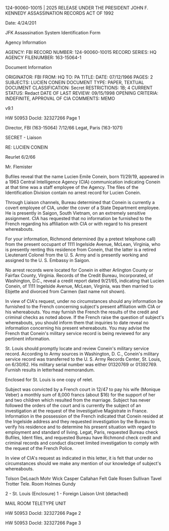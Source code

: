 124-90060-10015 | 2025 RELEASE UNDER THE PRESIDENT JOHN F. KENNEDY ASSASSINATION RECORDS ACT OF 1992

Date: 4/24/201

JFK Assassination System
Identification Form

Agency Information

AGENCY: FBI
RECORD NUMBER: 124-90060-10015
RECORD SERIES: HQ
AGENCY FILENUMBER: 163-15064-1

Document Information

ORIGINATOR: FBI
FROM: HQ
TO: PA
TITLE:
DATE: 07/12/1966
PAGES: 2
SUBJECTS: LUCIEN CONEIN
DOCUMENT TYPE: PAPER, TEXTUAL DOCUMENT
CLASSIFICATION: Secret
RESTRICTIONS: 1B; 4
CURRENT STATUS: Redact
DATE OF LAST REVIEW: 09/15/1998
OPENING CRITERIA: INDEFINITE, APPROVAL OF CIA
COMMENTS: MEMO

v9.1

HW 50953 DocId: 32327266 Page 1

Director, FBI (163-15064) 7/12/66
Legat, Paris (163-1071)

SECRET - Liaison

RE: LUCIEN CONEIN

Reurlet 6/2/66

Mr. Flemister

Bufiles reveal that the name Lucien Emile Conein, born 11/29/19, appeared in a 1963 Central Intelligence Agency (CIA) communication indicating Conein at that time was a staff employee of the Agency. The files of the Identification Division contain no arrest record for Lucien Conein.

Through Liaison channels, Bureau determined that Conein is currently a covert employee of CIA, under the cover of a State Department employee. He is presently in Saigon, South Vietnam, on an extremely sensitive assignment. CIA has requested that no information be furnished to the French regarding his affiliation with CIA or with regard to his present whereabouts.

For your information, Richmond determined (by a pretext telephone call) from the present occupant of 1111 Ingelside Avenue, McLean, Virginia, who is presently renting this residence from Conein, that the latter is a retired Lieutenant Colonel from the U. S. Army and is presently working and assigned to the U. S. Embassy in Saigon.

No arrest records were located for Conein in either Arlington County or Fairfax County, Virginia. Records of the Credit Bureau, Incorporated, of Washington, D.C., reveal a credit report dated 9/21/65, indicating that Lucien Conein, of 1111 Ingelside Avenue, McLean, Virginia, was then married to Ebjette and divorced from Carmen (last name not shown).

In view of CIA's request, under no circumstances should any information be furnished to the French concerning subject's present affiliation with CIA or his whereabouts. You may furnish the French the results of the credit and criminal checks as noted above. If the French raise the question of subject's whereabouts, you should inform them that inquiries to date reveal no information concerning his present whereabouts. You may advise the French that Conein's military service record is being reviewed for any pertinent information.

St. Louis should promptly locate and review Conein's military service record. According to Army sources in Washington, D. C., Conein's military service record was transferred to the U. S. Army Records Center, St. Louis, on 6/30/62. His military serial number was either 01320769 or 01392769. Furnish results in letterhead memorandum.

Enclosed for St. Louis is one copy of relet.

Subject was convicted by a French court in 12/47 to pay his wife (Monique Veber) a monthly sum of 8,000 francs (about $16) for the support of her and two children which resulted from the marriage. Subject has never followed the orders of the court and is currently the subject of an investigation at the request of the Investigative Magistrate in France. Information in the possession of the French indicated that Conein resided at the Ingelside address and they requested investigation by the Bureau to verify his residence and to determine his present situation with regard to employment and standard of living. Legat, Paris, requested Bureau check Bufiles, Ident files, and requested Bureau have Richmond check credit and criminal records and conduct discreet limited investigation to comply with the request of the French Police.

In view of CIA's request as indicated in this letter, it is felt that under no circumstances should we make any mention of our knowledge of subject's whereabouts.

Tolson
DeLoach
Mohr
Wick
Casper
Callahan
Felt
Gale
Rosen
Sullivan
Tavel
Trotter
Tele. Room
Holmes
Gundy

2 - St. Louis (Enclosure)
1 - Foreign Liaison Unit (detached)

MAIL ROOM
TELETYPE UNIT

HW 50953 DocId: 32327266 Page 2

HW 50953 DocId: 32327266 Page 3
